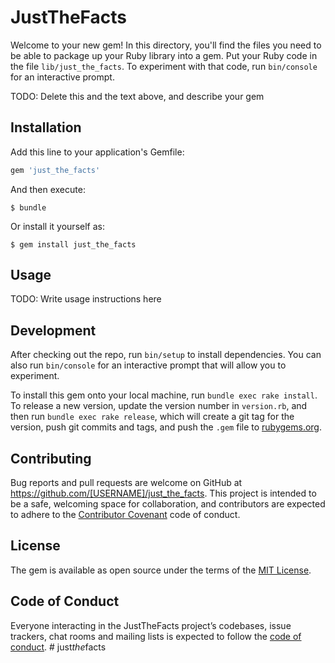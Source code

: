 # JustTheFacts

Welcome to your new gem! In this directory, you'll find the files you need to be able to package up your Ruby library into a gem. Put your Ruby code in the file `lib/just_the_facts`. To experiment with that code, run `bin/console` for an interactive prompt.

TODO: Delete this and the text above, and describe your gem

## Installation

Add this line to your application's Gemfile:

```ruby
gem 'just_the_facts'
```

And then execute:

    $ bundle

Or install it yourself as:

    $ gem install just_the_facts

## Usage

TODO: Write usage instructions here

## Development

After checking out the repo, run `bin/setup` to install dependencies. You can also run `bin/console` for an interactive prompt that will allow you to experiment.

To install this gem onto your local machine, run `bundle exec rake install`. To release a new version, update the version number in `version.rb`, and then run `bundle exec rake release`, which will create a git tag for the version, push git commits and tags, and push the `.gem` file to [rubygems.org](https://rubygems.org).

## Contributing

Bug reports and pull requests are welcome on GitHub at https://github.com/[USERNAME]/just_the_facts. This project is intended to be a safe, welcoming space for collaboration, and contributors are expected to adhere to the [Contributor Covenant](http://contributor-covenant.org) code of conduct.

## License

The gem is available as open source under the terms of the [MIT License](https://opensource.org/licenses/MIT).

## Code of Conduct

Everyone interacting in the JustTheFacts project’s codebases, issue trackers, chat rooms and mailing lists is expected to follow the [code of conduct](https://github.com/[USERNAME]/just_the_facts/blob/master/CODE_OF_CONDUCT.md).
#   j u s t _ t h e _ f a c t s  
 